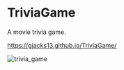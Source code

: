 # TriviaGame

A movie trivia game.

https://gjacks13.github.io/TriviaGame/

![trivia_game](https://user-images.githubusercontent.com/2763308/40897414-f9907f30-6788-11e8-8d60-073de4bcc7fe.png)
